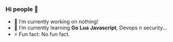 ### Hi people 👋

- 🔭 I’m currently working on nothing!
- 🌱 I’m currently learning **Go** **Lua** **Javascript**, Devops n security...
- ⚡ Fun fact: No fun fact.
